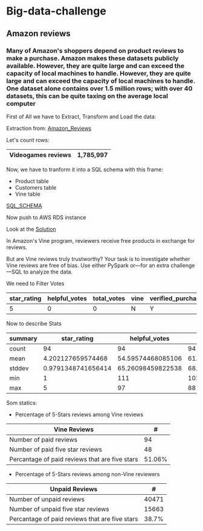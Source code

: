 # Big-data-challenge

## Amazon reviews

###  Many of Amazon's shoppers depend on product reviews to make a purchase. Amazon makes these datasets publicly available. However, they are quite large and can exceed the capacity of local machines to handle. However, they are quite large and can exceed the capacity of local machines to handle. One dataset alone contains over 1.5 million rows; with over 40 datasets, this can be quite taxing on the average local computer

First of All we have to Extract, Transform and Load the data:

Extraction from: [Amazon_Reviews](https://s3.amazonaws.com/amazon-reviews-pds/tsv/index.txt)

Let's count rows:

Videogames reviews | 1,785,997
------------------ | -------

Now, we have to tranform it into a SQL schema with this frame:

* Product table
* Customers table
* Vine table

[SQL_SCHEMA](https://github.com/greaterpablo/big-data-challenge/blob/main/Resources/schema.sql)

Now push to AWS RDS instance

Look at the [Solution](https://github.com/greaterpablo/big-data-challenge/blob/main/Level-1/level_one_solution.ipynb)

In Amazon's Vine program, reviewers receive free products in exchange for reviews.

But are Vine reviews truly trustworthy? Your task is to investigate whether Vine reviews are free of bias. Use either PySpark or—for an extra challenge—SQL to analyze the data.

We need to Filter Votes

star_rating | helpful_votes | total_votes | vine | verified_purchase
----------- | ------------- | ----------- | ---- | -----------------
5 | 0 | 0 | N | Y 

Now to describe Stats 

summary | star_rating | helpful_votes | total_votes | vine | verified_purchase
------- | ----------- | ------------- | ----------- | ---- | -----------------
count | 94 | 94 | 94 | 94 | 94
mean | 4.202127659574468 | 54.59574468085106 | 61.787234042553195 | null | null
stddev | 0.9791348741656414 | 65.26098459822538 | 68.90976994895392 | null | null
min | 1 | 111 | 102 | Y | N
max | 5 | 97 | 88 | Y | N

Som statics: 
* Percentage of 5-Stars reviews among Vine reviews

Vine Reviews | #
------------- | -
Number of paid reviews | 94
Number of paid five star reviews | 48
Percantage of paid reviews that are five stars | 51.06%

* Percentage of 5-Stars reviews among non-Vine reviewers

Unpaid Reviews | #
------------- | -
Number of unpaid reviews | 40471
Number of unpaid five star reviews | 15663
Percantage of paid reviews that are five stars | 38.7%
